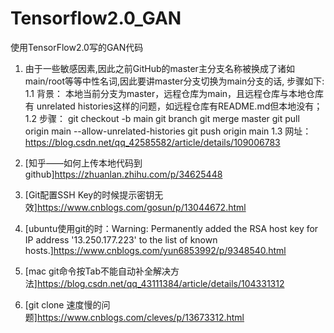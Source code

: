 # Tensorflow2.0_GAN
使用TensorFlow2.0写的GAN代码

1. 由于一些敏感因素,因此之前GitHub的master主分支名称被换成了诸如main/root等等中性名词,因此要讲master分支切换为main分支的话, 步骤如下:
    1.1 背景： 本地当前分支为master，远程仓库为main，且远程仓库与本地仓库有 unrelated histories这样的问题，如远程仓库有README.md但本地没有；
    1.2 步骤：
        git checkout -b main
        git branch
        git merge master
        git pull origin main --allow-unrelated-histories
        git push origin main
    1.3 网址： https://blog.csdn.net/qq_42585582/article/details/109006783

2. [知乎——如何上传本地代码到github]https://zhuanlan.zhihu.com/p/34625448

3. [Git配置SSH Key的时候提示密钥无效]https://www.cnblogs.com/gosun/p/13044672.html

4. [ubuntu使用git的时：Warning: Permanently added the RSA host key for IP address '13.250.177.223' to the list of known hosts.]https://www.cnblogs.com/yun6853992/p/9348540.html

5. [mac git命令按Tab不能自动补全解决方法]https://blog.csdn.net/qq_43111384/article/details/104331312

6. [git clone 速度慢的问题]https://www.cnblogs.com/cleves/p/13673312.html